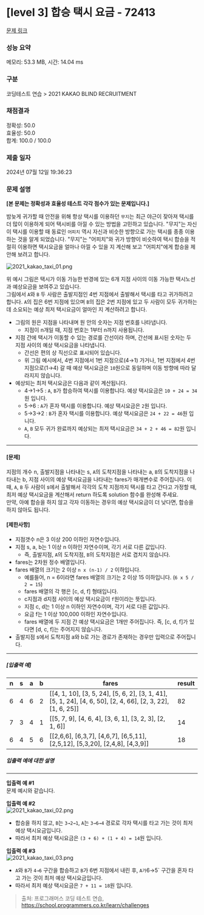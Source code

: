 # [level 3] 합승 택시 요금 - 72413 

[문제 링크](https://school.programmers.co.kr/learn/courses/30/lessons/72413) 

### 성능 요약

메모리: 53.3 MB, 시간: 14.04 ms

### 구분

코딩테스트 연습 > 2021 KAKAO BLIND RECRUITMENT

### 채점결과

정확성: 50.0<br/>효율성: 50.0<br/>합계: 100.0 / 100.0

### 제출 일자

2024년 07월 12일 19:36:23

### 문제 설명

<p><strong>[본 문제는 정확성과 효율성 테스트 각각 점수가 있는 문제입니다.]</strong></p>

<p>밤늦게 귀가할 때 안전을 위해 항상 택시를 이용하던 <code>무지</code>는 최근 야근이 잦아져 택시를 더 많이 이용하게 되어 택시비를 아낄 수 있는 방법을 고민하고 있습니다. "무지"는 자신이 택시를 이용할 때 동료인 <code>어피치</code> 역시 자신과 비슷한 방향으로 가는 택시를 종종 이용하는 것을 알게 되었습니다. "무지"는 "어피치"와 귀가 방향이 비슷하여 택시 합승을 적절히 이용하면 택시요금을 얼마나 아낄 수 있을 지 계산해 보고 "어피치"에게 합승을 제안해 보려고 합니다.</p>

<p><img src="https://grepp-programmers.s3.ap-northeast-2.amazonaws.com/files/production/715ff493-d1a0-44d8-9273-a785280b3f1e/2021_kakao_taxi_01.png" title="" alt="2021_kakao_taxi_01.png"></p>

<p>위 예시 그림은 택시가 이동 가능한 반경에 있는 6개 지점 사이의 이동 가능한 택시노선과 예상요금을 보여주고 있습니다.<br>
그림에서 <code>A</code>와 <code>B</code> 두 사람은 출발지점인 4번 지점에서 출발해서 택시를 타고 귀가하려고 합니다. <code>A</code>의 집은 6번 지점에 있으며 <code>B</code>의 집은 2번 지점에 있고 두 사람이 모두 귀가하는 데 소요되는 예상 최저 택시요금이 얼마인 지 계산하려고 합니다.</p>

<ul>
<li>그림의 원은 지점을 나타내며 원 안의 숫자는 지점 번호를 나타냅니다.

<ul>
<li>지점이 n개일 때, 지점 번호는 1부터 n까지 사용됩니다.</li>
</ul></li>
<li>지점 간에 택시가 이동할 수 있는 경로를 간선이라 하며, 간선에 표시된 숫자는 두 지점 사이의 예상 택시요금을 나타냅니다.

<ul>
<li>간선은 편의 상 직선으로 표시되어 있습니다.</li>
<li>위 그림 예시에서, 4번 지점에서 1번 지점으로(4→1) 가거나, 1번 지점에서 4번 지점으로(1→4) 갈 때 예상 택시요금은 <code>10</code>원으로 동일하며 이동 방향에 따라 달라지지 않습니다.</li>
</ul></li>
<li>예상되는 최저 택시요금은 다음과 같이 계산됩니다.

<ul>
<li>4→1→5 : <code>A</code>, <code>B</code>가 합승하여 택시를 이용합니다. 예상 택시요금은 <code>10 + 24 = 34</code>원 입니다.</li>
<li>5→6 : <code>A</code>가 혼자 택시를 이용합니다. 예상 택시요금은 <code>2</code>원 입니다.</li>
<li>5→3→2 : <code>B</code>가 혼자 택시를 이용합니다. 예상 택시요금은 <code>24 + 22 = 46</code>원 입니다.</li>
<li><code>A</code>, <code>B</code> 모두 귀가 완료까지 예상되는 최저 택시요금은 <code>34 + 2 + 46 = 82</code>원 입니다.</li>
</ul></li>
</ul>

<hr>

<h4><strong>[문제]</strong></h4>

<p>지점의 개수 n, 출발지점을 나타내는 s, <code>A</code>의 도착지점을 나타내는 a, <code>B</code>의 도착지점을 나타내는 b, 지점 사이의 예상 택시요금을 나타내는 fares가 매개변수로 주어집니다. 이때, <code>A</code>, <code>B</code> 두 사람이 s에서 출발해서 각각의 도착 지점까지 택시를 타고 간다고 가정할 때, 최저 예상 택시요금을 계산해서 return 하도록 solution 함수를 완성해 주세요.<br>
만약, 아예 합승을 하지 않고 각자 이동하는 경우의 예상 택시요금이 더 낮다면, 합승을 하지 않아도 됩니다.</p>

<h4><strong>[제한사항]</strong></h4>

<ul>
<li>지점갯수 n은 3 이상 200 이하인 자연수입니다.</li>
<li>지점 s, a, b는 1 이상 n 이하인 자연수이며, 각기 서로 다른 값입니다.

<ul>
<li>즉, 출발지점, <code>A</code>의 도착지점, <code>B</code>의 도착지점은 서로 겹치지 않습니다.</li>
</ul></li>
<li>fares는 2차원 정수 배열입니다.</li>
<li>fares 배열의 크기는 2 이상 <code>n x (n-1) / 2</code> 이하입니다.

<ul>
<li>예를들어, n = 6이라면 fares 배열의 크기는 2 이상 15 이하입니다. (<code>6 x 5 / 2 = 15</code>)</li>
<li>fares 배열의 각 행은 [c, d, f] 형태입니다.</li>
<li>c지점과 d지점 사이의 예상 택시요금이 <code>f</code>원이라는 뜻입니다.</li>
<li>지점 c, d는 1 이상 n 이하인 자연수이며, 각기 서로 다른 값입니다.</li>
<li>요금 f는 1 이상 100,000 이하인 자연수입니다.</li>
<li>fares 배열에 두 지점 간 예상 택시요금은 1개만 주어집니다. 즉, [c, d, f]가 있다면 [d, c, f]는 주어지지 않습니다.</li>
</ul></li>
<li>출발지점 s에서 도착지점 a와 b로 가는 경로가 존재하는 경우만 입력으로 주어집니다.</li>
</ul>

<hr>

<h5><strong>[입출력 예]</strong></h5>
<table class="table">
        <thead><tr>
<th>n</th>
<th>s</th>
<th>a</th>
<th>b</th>
<th>fares</th>
<th>result</th>
</tr>
</thead>
        <tbody><tr>
<td>6</td>
<td>4</td>
<td>6</td>
<td>2</td>
<td>[[4, 1, 10], [3, 5, 24], [5, 6, 2], [3, 1, 41], [5, 1, 24], [4, 6, 50], [2, 4, 66], [2, 3, 22], [1, 6, 25]]</td>
<td>82</td>
</tr>
<tr>
<td>7</td>
<td>3</td>
<td>4</td>
<td>1</td>
<td>[[5, 7, 9], [4, 6, 4], [3, 6, 1], [3, 2, 3], [2, 1, 6]]</td>
<td>14</td>
</tr>
<tr>
<td>6</td>
<td>4</td>
<td>5</td>
<td>6</td>
<td>[[2,6,6], [6,3,7], [4,6,7], [6,5,11], [2,5,12], [5,3,20], [2,4,8], [4,3,9]]</td>
<td>18</td>
</tr>
</tbody>
      </table>
<h5><strong>입출력 예에 대한 설명</strong></h5>

<hr>

<p><strong>입출력 예 #1</strong><br>
문제 예시와 같습니다.</p>

<p><strong>입출력 예 #2</strong><br>
<img src="https://grepp-programmers.s3.ap-northeast-2.amazonaws.com/files/production/934fcb5a-f844-4b02-b7fa-46198123be05/2021_kakao_taxi_02.png" title="" alt="2021_kakao_taxi_02.png"></p>

<ul>
<li>합승을 하지 않고, <code>B</code>는 <code>3→2→1</code>, <code>A</code>는 <code>3→6→4</code> 경로로 각자 택시를 타고 가는 것이 최저 예상 택시요금입니다.</li>
<li>따라서 최저 예상 택시요금은 <code>(3 + 6) + (1 + 4) = 14</code>원 입니다.</li>
</ul>

<p><strong>입출력 예 #3</strong><br>
<img src="https://grepp-programmers.s3.ap-northeast-2.amazonaws.com/files/production/179cc8ad-73d2-46c9-95e9-2363f3cb345d/2021_kakao_taxi_03.png" title="" alt="2021_kakao_taxi_03.png"></p>

<ul>
<li><code>A</code>와 <code>B</code>가 <code>4→6</code> 구간을 합승하고 <code>B</code>가 6번 지점에서 내린 후, <code>A가</code>6→5` 구간을 혼자 타고 가는 것이 최저 예상 택시요금입니다.</li>
<li>따라서 최저 예상 택시요금은 <code>7 + 11 = 18</code>원 입니다.</li>
</ul>


> 출처: 프로그래머스 코딩 테스트 연습, https://school.programmers.co.kr/learn/challenges